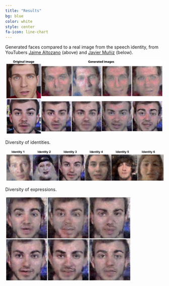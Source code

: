 ```yaml
---
title: "Results"
bg: blue
color: white
style: center
fa-icon: line-chart
---
```


Generated faces compared to a real image from the speech identity, 
from YouTubers [Jaime Altozano](https://www.youtube.com/channel/UCa3DVlGH2_QhvwuWlPa6MDQ) (above) and [Javier Muñiz](https://www.youtube.com/channel/UCt4oJu2ItngyTNBwPNmJDfA) (below).

<img src="assets/faces_original_generated.jpg" alt="Faces generated with speech only with Wav2Pix, compared to real ones" class="inline" width="500"/>

Diversity of identities.

<img src="assets/identities.jpg" alt="Faces generated with speech only with Wav2Pix" class="inline" width="600"/>

Diversity of expressions.

<img src="assets/expressions.jpg" alt="Faces generated with speech only with Wav2Pix" class="inline" width="400"/>
